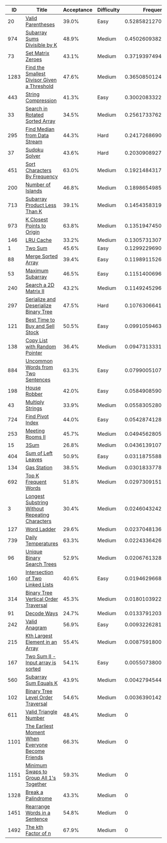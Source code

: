 |ID|Title|Acceptance|Difficulty|Frequency|
|----|-----|----|---|---|
|20|[Valid Parentheses]( https://leetcode.com/problems/valid-parentheses)|39.0%|Easy|0.5285821270620421|
|974|[Subarray Sums Divisible by K]( https://leetcode.com/problems/subarray-sums-divisible-by-k)|48.9%|Medium|0.45026093827333574|
|73|[Set Matrix Zeroes]( https://leetcode.com/problems/set-matrix-zeroes)|43.1%|Medium|0.37193974948462943|
|1283|[Find the Smallest Divisor Given a Threshold]( https://leetcode.com/problems/find-the-smallest-divisor-given-a-threshold)|47.6%|Medium|0.36508501240027386|
|443|[String Compression]( https://leetcode.com/problems/string-compression)|41.3%|Easy|0.3002083322709612|
|33|[Search in Rotated Sorted Array]( https://leetcode.com/problems/search-in-rotated-sorted-array)|34.5%|Medium|0.2561733762253273|
|295|[Find Median from Data Stream]( https://leetcode.com/problems/find-median-from-data-stream)|44.3%|Hard|0.24172686903184679|
|37|[Sudoku Solver]( https://leetcode.com/problems/sudoku-solver)|43.6%|Hard|0.20309089276282075|
|451|[Sort Characters By Frequency]( https://leetcode.com/problems/sort-characters-by-frequency)|63.0%|Medium|0.19214843173356422|
|200|[Number of Islands]( https://leetcode.com/problems/number-of-islands)|46.8%|Medium|0.18986549858506208|
|713|[Subarray Product Less Than K]( https://leetcode.com/problems/subarray-product-less-than-k)|39.1%|Medium|0.14543583198422752|
|973|[K Closest Points to Origin]( https://leetcode.com/problems/k-closest-points-to-origin)|63.8%|Medium|0.1351947450239383|
|146|[LRU Cache]( https://leetcode.com/problems/lru-cache)|33.2%|Medium|0.13057313078965735|
|1|[Two Sum]( https://leetcode.com/problems/two-sum)|45.6%|Easy|0.1299229690633312|
|88|[Merge Sorted Array]( https://leetcode.com/problems/merge-sorted-array)|39.4%|Easy|0.11989115268466984|
|53|[Maximum Subarray]( https://leetcode.com/problems/maximum-subarray)|46.5%|Easy|0.11514006965309906|
|240|[Search a 2D Matrix II]( https://leetcode.com/problems/search-a-2d-matrix-ii)|43.2%|Medium|0.1149245296604198|
|297|[Serialize and Deserialize Binary Tree]( https://leetcode.com/problems/serialize-and-deserialize-binary-tree)|47.5%|Hard|0.10763066419236544|
|121|[Best Time to Buy and Sell Stock]( https://leetcode.com/problems/best-time-to-buy-and-sell-stock)|50.5%|Easy|0.0991059463235541|
|138|[Copy List with Random Pointer]( https://leetcode.com/problems/copy-list-with-random-pointer)|36.4%|Medium|0.09473133310488323|
|884|[Uncommon Words from Two Sentences]( https://leetcode.com/problems/uncommon-words-from-two-sentences)|63.3%|Easy|0.07990051073053109|
|198|[House Robber]( https://leetcode.com/problems/house-robber)|42.0%|Easy|0.05849085907372723|
|43|[Multiply Strings]( https://leetcode.com/problems/multiply-strings)|33.9%|Medium|0.05583052804728052|
|724|[Find Pivot Index]( https://leetcode.com/problems/find-pivot-index)|44.0%|Easy|0.05428741283782842|
|253|[Meeting Rooms II]( https://leetcode.com/problems/meeting-rooms-ii)|45.7%|Medium|0.04945628059066218|
|15|[3Sum]( https://leetcode.com/problems/3sum)|26.8%|Medium|0.04361391077370199|
|404|[Sum of Left Leaves]( https://leetcode.com/problems/sum-of-left-leaves)|50.9%|Easy|0.031187558856704493|
|134|[Gas Station]( https://leetcode.com/problems/gas-station)|38.5%|Medium|0.030183377823098576|
|692|[Top K Frequent Words]( https://leetcode.com/problems/top-k-frequent-words)|51.8%|Medium|0.029730915184679466|
|3|[Longest Substring Without Repeating Characters]( https://leetcode.com/problems/longest-substring-without-repeating-characters)|30.4%|Medium|0.024604324231039386|
|127|[Word Ladder]( https://leetcode.com/problems/word-ladder)|29.6%|Medium|0.023704813655166343|
|739|[Daily Temperatures]( https://leetcode.com/problems/daily-temperatures)|63.3%|Medium|0.022433642692117093|
|96|[Unique Binary Search Trees]( https://leetcode.com/problems/unique-binary-search-trees)|52.9%|Medium|0.02067613283842731|
|160|[Intersection of Two Linked Lists]( https://leetcode.com/problems/intersection-of-two-linked-lists)|40.6%|Easy|0.019462966881057867|
|314|[Binary Tree Vertical Order Traversal]( https://leetcode.com/problems/binary-tree-vertical-order-traversal)|45.3%|Medium|0.018010392274465332|
|91|[Decode Ways]( https://leetcode.com/problems/decode-ways)|24.7%|Medium|0.013379120336324091|
|242|[Valid Anagram]( https://leetcode.com/problems/valid-anagram)|56.9%|Easy|0.009322628116274939|
|215|[Kth Largest Element in an Array]( https://leetcode.com/problems/kth-largest-element-in-an-array)|55.4%|Medium|0.008759180089881562|
|167|[Two Sum II - Input array is sorted]( https://leetcode.com/problems/two-sum-ii-input-array-is-sorted)|54.1%|Easy|0.005507380022589096|
|560|[Subarray Sum Equals K]( https://leetcode.com/problems/subarray-sum-equals-k)|43.9%|Medium|0.004279454482267064|
|102|[Binary Tree Level Order Traversal]( https://leetcode.com/problems/binary-tree-level-order-traversal)|54.6%|Medium|0.003639014205004082|
|611|[Valid Triangle Number]( https://leetcode.com/problems/valid-triangle-number)|48.4%|Medium|0|
|1101|[The Earliest Moment When Everyone Become Friends]( https://leetcode.com/problems/the-earliest-moment-when-everyone-become-friends)|66.3%|Medium|0|
|1151|[Minimum Swaps to Group All 1's Together]( https://leetcode.com/problems/minimum-swaps-to-group-all-1s-together)|59.3%|Medium|0|
|1328|[Break a Palindrome]( https://leetcode.com/problems/break-a-palindrome)|43.3%|Medium|0|
|1451|[Rearrange Words in a Sentence]( https://leetcode.com/problems/rearrange-words-in-a-sentence)|54.8%|Medium|0|
|1492|[The kth Factor of n]( https://leetcode.com/problems/the-kth-factor-of-n)|67.9%|Medium|0|

